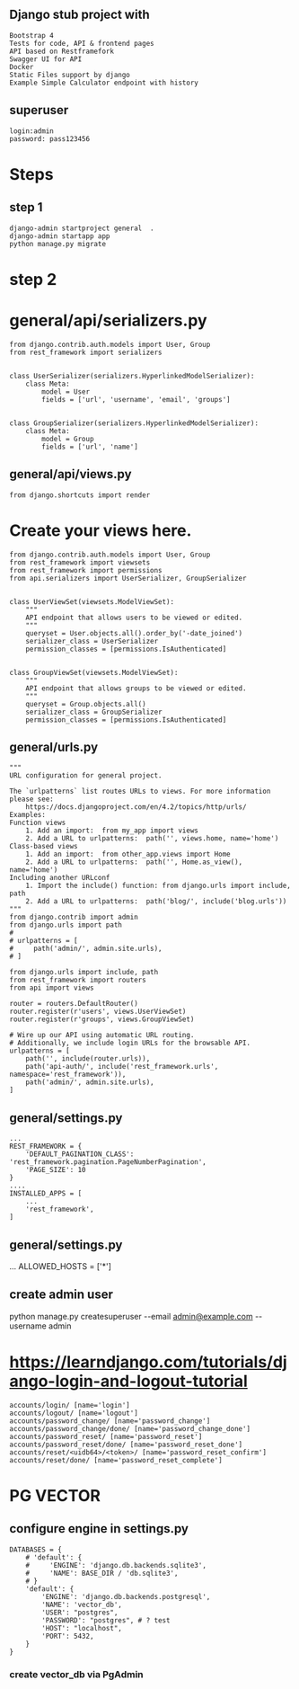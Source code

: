 ## Django stub project with
    Bootstrap 4 
    Tests for code, API & frontend pages
    API based on Restframefork
    Swagger UI for API
    Docker
    Static Files support by django
    Example Simple Calculator endpoint with history

## superuser
    login:admin
    password: pass123456

# Steps

## step 1
    django-admin startproject general  . 
    django-admin startapp app
    python manage.py migrate

# step 2 
# general/api/serializers.py
    from django.contrib.auth.models import User, Group
    from rest_framework import serializers
    
    
    class UserSerializer(serializers.HyperlinkedModelSerializer):
        class Meta:
            model = User
            fields = ['url', 'username', 'email', 'groups']
    
    
    class GroupSerializer(serializers.HyperlinkedModelSerializer):
        class Meta:
            model = Group
            fields = ['url', 'name']

## general/api/views.py
    from django.shortcuts import render

# Create your views here.
    from django.contrib.auth.models import User, Group
    from rest_framework import viewsets
    from rest_framework import permissions
    from api.serializers import UserSerializer, GroupSerializer
    
    
    class UserViewSet(viewsets.ModelViewSet):
        """
        API endpoint that allows users to be viewed or edited.
        """
        queryset = User.objects.all().order_by('-date_joined')
        serializer_class = UserSerializer
        permission_classes = [permissions.IsAuthenticated]
    
    
    class GroupViewSet(viewsets.ModelViewSet):
        """
        API endpoint that allows groups to be viewed or edited.
        """
        queryset = Group.objects.all()
        serializer_class = GroupSerializer
        permission_classes = [permissions.IsAuthenticated]

## general/urls.py
    
    """
    URL configuration for general project.
    
    The `urlpatterns` list routes URLs to views. For more information please see:
        https://docs.djangoproject.com/en/4.2/topics/http/urls/
    Examples:
    Function views
        1. Add an import:  from my_app import views
        2. Add a URL to urlpatterns:  path('', views.home, name='home')
    Class-based views
        1. Add an import:  from other_app.views import Home
        2. Add a URL to urlpatterns:  path('', Home.as_view(), name='home')
    Including another URLconf
        1. Import the include() function: from django.urls import include, path
        2. Add a URL to urlpatterns:  path('blog/', include('blog.urls'))
    """
    from django.contrib import admin
    from django.urls import path
    # 
    # urlpatterns = [
    #     path('admin/', admin.site.urls),
    # ]
    
    from django.urls import include, path
    from rest_framework import routers
    from api import views
    
    router = routers.DefaultRouter()
    router.register(r'users', views.UserViewSet)
    router.register(r'groups', views.GroupViewSet)
    
    # Wire up our API using automatic URL routing.
    # Additionally, we include login URLs for the browsable API.
    urlpatterns = [
        path('', include(router.urls)),
        path('api-auth/', include('rest_framework.urls', namespace='rest_framework')),
        path('admin/', admin.site.urls),
    ]
    
 ## general/settings.py
    ...
    REST_FRAMEWORK = {
        'DEFAULT_PAGINATION_CLASS': 'rest_framework.pagination.PageNumberPagination',
        'PAGE_SIZE': 10
    }
    ....
    INSTALLED_APPS = [
        ...
        'rest_framework',
    ]

## general/settings.py
   ...
   ALLOWED_HOSTS = ['*']
   
## create admin user

  python manage.py createsuperuser --email admin@example.com --username admin
  
# https://learndjango.com/tutorials/django-login-and-logout-tutorial
    accounts/login/ [name='login']
    accounts/logout/ [name='logout']
    accounts/password_change/ [name='password_change']
    accounts/password_change/done/ [name='password_change_done']
    accounts/password_reset/ [name='password_reset']
    accounts/password_reset/done/ [name='password_reset_done']
    accounts/reset/<uidb64>/<token>/ [name='password_reset_confirm']
    accounts/reset/done/ [name='password_reset_complete']


# PG VECTOR
## configure engine in settings.py
    DATABASES = {
        # 'default': {
        #     'ENGINE': 'django.db.backends.sqlite3',
        #     'NAME': BASE_DIR / 'db.sqlite3',
        # }
        'default': {
            'ENGINE': 'django.db.backends.postgresql',
            'NAME': 'vector_db',
            'USER': "postgres",
            'PASSWORD': "postgres", # ? test
            'HOST': "localhost",
            'PORT': 5432,
        }
    }

### create vector_db via PgAdmin